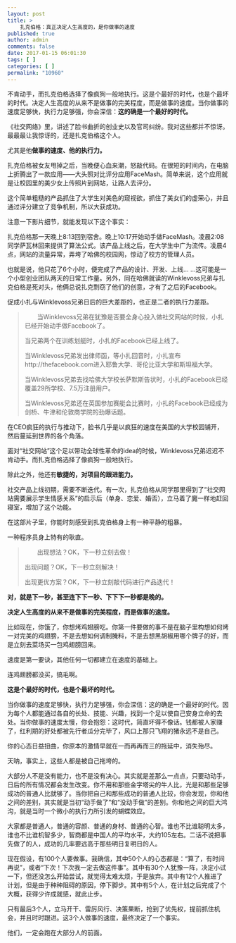 ```yaml
---
layout: post
title: >
    扎克伯格：真正决定人生高度的，是你做事的速度
published: true
author: admin
comments: false
date: 2017-01-15 06:01:30
tags: [ ]
categories: [ ]
permalink: "10960"
---
```

不肯动手，而扎克伯格选择了像疯狗一般地执行。这是个最好的时代，也是个最坏的时代。决定人生高度的从来不是做事的完美程度，而是做事的速度。当你做事的速度足够快，执行力足够强，你会深信：**这的确是一个最好的时代。**



《社交网络》里，讲述了脸书曲折的创业史以及官司纠纷。我对这些都并不惊讶。最最最让我惊讶的，还是扎克伯格这个人。

尤其是他**做事的速度、他的执行力。**

扎克伯格被女友甩掉之后，当晚便心血来潮，怒敲代码。在很短的时间内，在电脑上折腾出了一款应用——大头照对比评分应用FaceMash。简单来说，这个应用就是让校园里的美少女上传照片到网站，让路人去评分。

这个简单粗糙的产品抓住了大学生对美色的窥视欲，抓住了美女们的虚荣心，并且通过评分建立了竞争机制，所以大获成功。

注意一下影片细节，就能发现以下这个事实：

扎克伯格那一天晚上8:13回到宿舍。晚上10:17开始动手做FaceMash。凌晨2:08同学萨瓦林回来提供了算法公式。该产品上线之后，在大学生中广为流传。凌晨4点，网站的流量异常，弄垮了哈佛的校园网，惊动了校方的管理人员。

也就是说，他只花了6个小时，便完成了产品的设计、开发、上线&#8230; &#8230;这可能是一个小型创业团队两天的日常工作量。另外，同在哈佛就读的Winklevoss兄弟与扎克伯格是死对头，他俩总说扎克剽窃了他们的创意，才有了之后的Facebook。

促成小扎与Winklevoss兄弟日后的巨大差距的，也正是二者的执行力差距。

> 　　当Winklevoss兄弟在犹豫是否要全身心投入做社交网站的时候，小扎已经开始动手做Facebook了。
> 
> 当兄弟两个在训练划艇时，小扎的Facebook已经上线了。
> 
> 当Winklevoss兄弟发出律师函，等小扎回音时，小扎宣布http://thefacebook.com进入耶鲁大学、哥伦比亚大学和斯坦福大学。
> 
> 当Winklevoss兄弟去找哈佛大学校长萨默斯告状时，小扎的Facebook已经覆盖29所学校、7.5万注册用户。
> 
> 当Winklevoss兄弟还在英国参加赛艇会比赛时，小扎的Facebook已经成为剑桥、牛津和伦敦商学院的劲爆话题。

在CEO疯狂的执行与推动下，脸书几乎是以疯狂的速度在美国的大学校园铺开，然后蔓延到世界的各个角落。

面对“社交网站”这个足以带动全球性革命的idea的时候，Winklevoss兄弟迟迟不肯动手。而扎克伯格选择了像疯狗一般地执行。



除此之外，他还有**敏捷的，对项目的跟进能力。**

社交产品上线初期，需要不断迭代。有一次，扎克伯格从同学那里得到了“社交网站需要展示学生情感关系”的启示后（单身、恋爱、婚否），立马着了魔一样地赶回寝室，增加了这个功能。

在这部片子里，你能时刻感受到扎克伯格身上有一种平静的粗暴。

一种程序员身上特有的耿直。

> 　　出现想法？OK，下一秒立刻去做！
> 
> 出现问题？OK，下一秒立刻解决！
> 
> 出现更优方案？OK，下一秒立刻敲代码进行产品迭代！

**对，就是下一秒，甚至连下下一秒、下下下一秒都是晚的。**

**决定人生高度的从来不是做事的完美程度，而是做事的速度。**

比如现在，你饿了，你想烤鸡翅膀吃。你第一件要做的事不是在脑子里构想如何烤一对完美的鸡翅膀，不是去想如何调制腌料，不是去想黑胡椒用哪个牌子的好，而是立刻去菜场买一包鸡翅膀回来。

速度是第一要诀，其他任何一切都建立在速度的基础上。

连鸡翅膀都没买，搞毛啊。



**这是个最好的时代，也是个最坏的时代。**

当你做事的速度足够快，执行力足够强，你会深信：这的确是一个最好的时代。因为每个人都能通过各自的长处、技能、兴趣，找到一个足以使自己安身立命的去处。当你做事的速度太慢，你会抱怨：这时代，简直坏得不像话。钱都被人家赚了，红利期的好处都被先行者瓜分完毕了，风口上那只飞翔的猪永远不是自己。

你的心态日益扭曲，你原本的激情早就在一而再再而三的拖延中，消失殆尽。

天呐，事实上，这些人都是被自己拖垮的。

大部分人不是没有能力，也不是没有决心。其实就是差那么一点点，只要动动手，日后的所有情况都会发生改变。你不用和那些金字塔尖的牛人比，光是和那些足够成功的普通人比就够了。当你把自己和那些成功的普通人比较，你会发现，你和他之间的差别，其实就是当初“动手做了”和“没动手做”的差别。你和他之间的巨大鸿沟，就是当时一个微小的执行力所引发的蝴蝶效应。

大家都是普通人，普通的容颜、普通的身材、普通的心智。谁也不比谁聪明太多，谁也不比谁机智多少，智商都是中国人的平均水平，大约105左右。二话不说把事先做了的人，成功的几率要远高于那些明日复明日的人。

现在假设，有100个人要做事。我确信，其中50个人的心态都是：“算了，有时间再说”，或者“下次！下次我一定去做这件事”。其中有30个人犹豫一阵，决定小试一下，但还没怎么开始尝试，就觉得太难太烦，于是放弃。其中有12个人推进了计划，但是由于种种阻碍的原因，停下脚步。其中有5个人，在计划之后完成了个大概，获得少许成就感，就此止步。

只有最后3个人，立马开干、雷厉风行、决策果断，抢到了优先权，提前抓住机会，并且时时跟进。这3个人做事的速度，最终决定了一个事实。

他们，一定会跑在大部分人的前面。